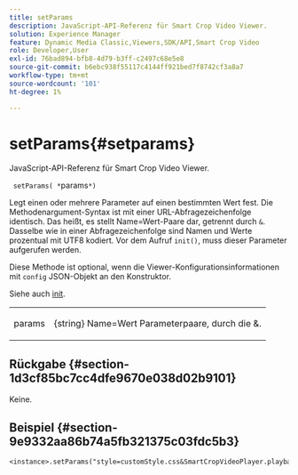 ```yaml
---
title: setParams
description: JavaScript-API-Referenz für Smart Crop Video Viewer.
solution: Experience Manager
feature: Dynamic Media Classic,Viewers,SDK/API,Smart Crop Video
role: Developer,User
exl-id: 76bad894-bfb8-4d79-b3ff-c2497c68e5e8
source-git-commit: b6ebc938f55117c4144ff921bed7f8742cf3a8a7
workflow-type: tm+mt
source-wordcount: '101'
ht-degree: 1%

---
```


# setParams{#setparams}

JavaScript-API-Referenz für Smart Crop Video Viewer.

` setParams( *`params`*)`

Legt einen oder mehrere Parameter auf einen bestimmten Wert fest. Die Methodenargument-Syntax ist mit einer URL-Abfragezeichenfolge identisch. Das heißt, es stellt Name=Wert-Paare dar, getrennt durch `&`. Dasselbe wie in einer Abfragezeichenfolge sind Namen und Werte prozentual mit UTF8 kodiert. Vor dem Aufruf `init()`, muss dieser Parameter aufgerufen werden.

Diese Methode ist optional, wenn die Viewer-Konfigurationsinformationen mit `config` JSON-Objekt an den Konstruktor.

Siehe auch [init](../../../c-html5-aem-asset-viewers/c-html5-aem-smartcropvideo/c-html5-aem-smartcropvideo-viewer-javascriptapiref/r-html5-aem-smartcropvideo-viewer-javascriptapiref-init.md#reference-3b570ba8b35045d6b30fb178c21a66c6).

<table id="table_896DFF34A68A403DB93A6D597461A573"> 
 <tbody> 
  <tr> 
   <td colname="col1"> <p> <span class="codeph"> <span class="varname"> params</span> </span> </p> </td> 
   <td colname="col2"> <p> <span class="codeph"> {string}</span> Name=Wert Parameterpaare, durch die <span class="codeph"> &amp;</span>. </p> </td> 
  </tr> 
 </tbody> 
</table>

## Rückgabe {#section-1d3cf85bc7cc4dfe9670e038d02b9101}

Keine.

## Beispiel {#section-9e9332aa86b74a5fb321375c03fdc5b3}

```
<instance>.setParams("style=customStyle.css&SmartCropVideoPlayer.playback=progressive")
```
